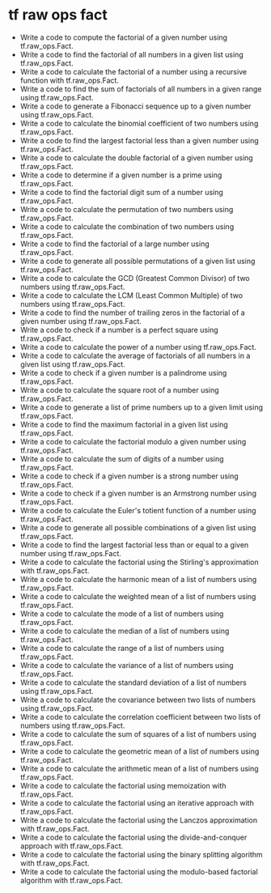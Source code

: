 # tf raw ops fact

- Write a code to compute the factorial of a given number using tf.raw_ops.Fact.
- Write a code to find the factorial of all numbers in a given list using tf.raw_ops.Fact.
- Write a code to calculate the factorial of a number using a recursive function with tf.raw_ops.Fact.
- Write a code to find the sum of factorials of all numbers in a given range using tf.raw_ops.Fact.
- Write a code to generate a Fibonacci sequence up to a given number using tf.raw_ops.Fact.
- Write a code to calculate the binomial coefficient of two numbers using tf.raw_ops.Fact.
- Write a code to find the largest factorial less than a given number using tf.raw_ops.Fact.
- Write a code to calculate the double factorial of a given number using tf.raw_ops.Fact.
- Write a code to determine if a given number is a prime using tf.raw_ops.Fact.
- Write a code to find the factorial digit sum of a number using tf.raw_ops.Fact.
- Write a code to calculate the permutation of two numbers using tf.raw_ops.Fact.
- Write a code to calculate the combination of two numbers using tf.raw_ops.Fact.
- Write a code to find the factorial of a large number using tf.raw_ops.Fact.
- Write a code to generate all possible permutations of a given list using tf.raw_ops.Fact.
- Write a code to calculate the GCD (Greatest Common Divisor) of two numbers using tf.raw_ops.Fact.
- Write a code to calculate the LCM (Least Common Multiple) of two numbers using tf.raw_ops.Fact.
- Write a code to find the number of trailing zeros in the factorial of a given number using tf.raw_ops.Fact.
- Write a code to check if a number is a perfect square using tf.raw_ops.Fact.
- Write a code to calculate the power of a number using tf.raw_ops.Fact.
- Write a code to calculate the average of factorials of all numbers in a given list using tf.raw_ops.Fact.
- Write a code to check if a given number is a palindrome using tf.raw_ops.Fact.
- Write a code to calculate the square root of a number using tf.raw_ops.Fact.
- Write a code to generate a list of prime numbers up to a given limit using tf.raw_ops.Fact.
- Write a code to find the maximum factorial in a given list using tf.raw_ops.Fact.
- Write a code to calculate the factorial modulo a given number using tf.raw_ops.Fact.
- Write a code to calculate the sum of digits of a number using tf.raw_ops.Fact.
- Write a code to check if a given number is a strong number using tf.raw_ops.Fact.
- Write a code to check if a given number is an Armstrong number using tf.raw_ops.Fact.
- Write a code to calculate the Euler's totient function of a number using tf.raw_ops.Fact.
- Write a code to generate all possible combinations of a given list using tf.raw_ops.Fact.
- Write a code to find the largest factorial less than or equal to a given number using tf.raw_ops.Fact.
- Write a code to calculate the factorial using the Stirling's approximation with tf.raw_ops.Fact.
- Write a code to calculate the harmonic mean of a list of numbers using tf.raw_ops.Fact.
- Write a code to calculate the weighted mean of a list of numbers using tf.raw_ops.Fact.
- Write a code to calculate the mode of a list of numbers using tf.raw_ops.Fact.
- Write a code to calculate the median of a list of numbers using tf.raw_ops.Fact.
- Write a code to calculate the range of a list of numbers using tf.raw_ops.Fact.
- Write a code to calculate the variance of a list of numbers using tf.raw_ops.Fact.
- Write a code to calculate the standard deviation of a list of numbers using tf.raw_ops.Fact.
- Write a code to calculate the covariance between two lists of numbers using tf.raw_ops.Fact.
- Write a code to calculate the correlation coefficient between two lists of numbers using tf.raw_ops.Fact.
- Write a code to calculate the sum of squares of a list of numbers using tf.raw_ops.Fact.
- Write a code to calculate the geometric mean of a list of numbers using tf.raw_ops.Fact.
- Write a code to calculate the arithmetic mean of a list of numbers using tf.raw_ops.Fact.
- Write a code to calculate the factorial using memoization with tf.raw_ops.Fact.
- Write a code to calculate the factorial using an iterative approach with tf.raw_ops.Fact.
- Write a code to calculate the factorial using the Lanczos approximation with tf.raw_ops.Fact.
- Write a code to calculate the factorial using the divide-and-conquer approach with tf.raw_ops.Fact.
- Write a code to calculate the factorial using the binary splitting algorithm with tf.raw_ops.Fact.
- Write a code to calculate the factorial using the modulo-based factorial algorithm with tf.raw_ops.Fact.